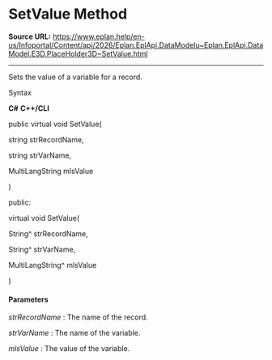 # SetValue Method

**Source URL:** https://www.eplan.help/en-us/Infoportal/Content/api/2026/Eplan.EplApi.DataModelu~Eplan.EplApi.DataModel.E3D.PlaceHolder3D~SetValue.html

---

Sets the value of a variable for a record.

Syntax

**C#**
**C++/CLI**


public virtual void SetValue( 

   string strRecordName,

   string strVarName,

   MultiLangString mlsValue

)

public:

virtual void SetValue( 

   String^ strRecordName,

   String^ strVarName,

   MultiLangString^ mlsValue

)


#### Parameters

*strRecordName*
:   The name of the record.

*strVarName*
:   The name of the variable.

*mlsValue*
:   The value of the variable.

